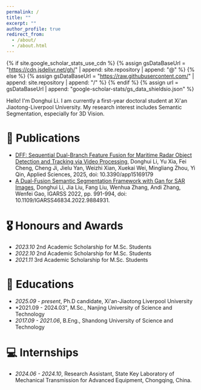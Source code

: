 ```yaml
---
permalink: /
title: ""
excerpt: ""
author_profile: true
redirect_from: 
  - /about/
  - /about.html
---
```


{% if site.google_scholar_stats_use_cdn %}
{% assign gsDataBaseUrl = "https://cdn.jsdelivr.net/gh/" | append: site.repository | append: "@" %}
{% else %}
{% assign gsDataBaseUrl = "https://raw.githubusercontent.com/" | append: site.repository | append: "/" %}
{% endif %}
{% assign url = gsDataBaseUrl | append: "google-scholar-stats/gs_data_shieldsio.json" %}

<span class='anchor' id='about-me'></span>

Hello! I'm Donghui Li. I am currently a first-year doctoral student at Xi'an Jiaotong-Liverpool University. My research interest includes Semantic Segmentation, especially for 3D Vision. <!-- I have published more than 100 papers at the top international AI conferences with total <a href='https://scholar.google.com/citations?user=DhtAFkwAAAAJ'>google scholar citations <strong><span id='total_cit'>260000+</span></strong></a> (You can also use google scholar badge <a href='https://scholar.google.com/citations?user=DhtAFkwAAAAJ'><img src="https://img.shields.io/endpoint?url={{ url | url_encode }}&logo=Google%20Scholar&labelColor=f6f6f6&color=9cf&style=flat&label=citations"></a>).-->


<!--# 🔥 News -->
<!-- *2022.02*: &nbsp;🎉🎉 Lorem ipsum dolor sit amet, consectetur adipiscing elit. Vivamus ornare aliquet ipsum, ac tempus justo dapibus sit amet.  -->
<!-- *2022.02*: &nbsp;🎉🎉 Lorem ipsum dolor sit amet, consectetur adipiscing elit. Vivamus ornare aliquet ipsum, ac tempus justo dapibus sit amet. -->

# 📝 Publications 

<!--<div class='paper-box'><div class='paper-box-image'><div><div class="badge">CVPR 2016</div><img src='images/500x300.png' alt="sym" width="100%"></div></div>-->
<!--<div class='paper-box-text' markdown="1">-->

<!--[Deep Residual Learning for Image Recognition](https://openaccess.thecvf.com/content_cvpr_2016/papers/He_Deep_Residual_Learning_CVPR_2016_paper.pdf)-->

<!--**Kaiming He**, Xiangyu Zhang, Shaoqing Ren, Jian Sun-->

<!--[**Project**](https://scholar.google.com/citations?view_op=view_citation&hl=zh-CN&user=DhtAFkwAAAAJ&citation_for_view=DhtAFkwAAAAJ:ALROH1vI_8AC) <strong><span class='show_paper_citations' data='DhtAFkwAAAAJ:ALROH1vI_8AC'></span></strong>-->
<!--- Lorem ipsum dolor sit amet, consectetur adipiscing elit. Vivamus ornare aliquet ipsum, ac tempus justo dapibus sit amet. -->
<!--</div>-->
<!--</div>-->
- [DFF: Sequential Dual-Branch Feature Fusion for Maritime Radar Object Detection and Tracking via Video Processing](https://doi.org/10.3390/app15169179), Donghui Li, Yu Xia, Fei Cheng, Cheng Ji, Jielu Yan, Weizhi Xian, Xuekai Wei, Mingliang Zhou, Yi Qin, Applied Sciences, 2025, doi: 10.3390/app15169179
- [A Dual-Fusion Semantic Segmentation Framework with Gan for SAR Images](https://ieeexplore.ieee.org/document/9884931), Donghui Li, Jia Liu, Fang Liu, Wenhua Zhang, Andi Zhang, Wenfei Gao, IGARSS 2022, pp. 991-994, doi: 10.1109/IGARSS46834.2022.9884931.


# 🎖 Honours and Awards
- *2023.10* 2nd Academic Scholarship for M.Sc. Students
- *2022.10* 2nd Academic Scholarship for M.Sc. Students
- *2021.11* 3rd Academic Scholarship for M.Sc. Students 

# 📖 Educations
- *2025.09 - present*, Ph.D candidate, Xi'an-Jiaotong Liverpool University
- *2021.09 - 2024.03", M.Sc., Nanjing University of Science and Technology
- *2017.09 - 2021.06*, B.Eng., Shandong University of Science and Technology 

<!--# 💬 Invited Talks-->
<!-- - *2021.06*, Lorem ipsum dolor sit amet, consectetur adipiscing elit. Vivamus ornare aliquet ipsum, ac tempus justo dapibus sit amet. -->
<!-- - *2021.03*, Lorem ipsum dolor sit amet, consectetur adipiscing elit. Vivamus ornare aliquet ipsum, ac tempus justo dapibus sit amet.  \| [\[video\]](https://github.com/)-->

# 💻 Internships
- *2024.06 - 2024.10*, Research Assistant, State Key Laboratory of Mechanical Transmission for Advanced Equipment, Chongqing, China.
